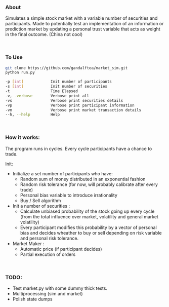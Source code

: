 &nbsp;
### About
Simulates a simple stock market with a variable number of securities and participants. Made to potentially test an implementation of an information or prediction market by updating a personal trust variable that acts as weight in the final outcome. (China not cool)

&nbsp;

### To Use
```bash
git clone https://github.com/gandalftea/market_sim.git
python run.py 
```
   
   
```bash
-p [int]            Init number of participants
-s [int]            Init number of securities
-t                  Time Elapsed 
-v, -verbose        Verbose print all
-vs                 Verbose print securities details
-vp                 Verbose print participant information
-vm                 Verbose print market transaction details
--h, --help         Help
```

&nbsp;

### How it works:

The program runs in cycles. Every cycle participants have a chance to trade.

Init:

* Initialize a set number of participants who have:
    * Random sum of money distributed in an exponential fashion 
    * Random risk tolerance (for now, will probably calibrate after every trade)
    * Personal bias variable to introduce irrationality
    * Buy / Sell algorithm 
* Init a number of securities :
    * Calculate unbiased probability of the stock going up every cycle (from the total influence over market, volatility and general market volatility)
    * Every participant modifies this probability by a vector of personal bias and decides wheather to buy or sell depending on risk variable and personal risk tolerance. 
* Market Maker :
    * Automatic price (if participant decides)
    * Partial execution of orders
  
&nbsp;

  
### TODO:
* Test market.py with some dummy thick tests.
* Multiprocessing (sim and market)
* Polish state dumps
